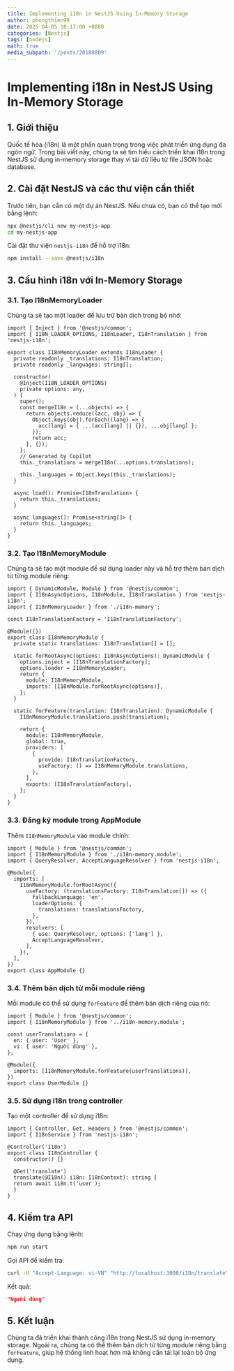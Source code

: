 ```yaml
---
title: Implementing i18n in NestJS Using In-Memory Storage
author: phongthien99
date: 2025-04-05 10:17:00 +0800
categories: [Nestjs]
tags: [nodejs]
math: true
media_subpath: '/posts/20180809'
---
```

# Implementing i18n in NestJS Using In-Memory Storage

## 1.  Giới thiệu

Quốc tế hóa (i18n) là một phần quan trọng trong việc phát triển ứng dụng đa ngôn ngữ. Trong bài viết này, chúng ta sẽ tìm hiểu cách triển khai i18n trong NestJS sử dụng in-memory storage thay vì tải dữ liệu từ file JSON hoặc database.

## 2. Cài đặt NestJS  và các thư viện cần thiết

Trước tiên, bạn cần có một dự án NestJS. Nếu chưa có, bạn có thể tạo mới bằng lệnh:

```bash
npx @nestjs/cli new my-nestjs-app
cd my-nestjs-app

```

Cài đặt thư viện `nestjs-i18n` để hỗ trợ i18n:

```bash
npm install --save @nestjs/i18n

```

## 3. Cấu hình i18n với In-Memory Storage

### 3.1. Tạo I18nMemoryLoader

Chúng ta sẽ tạo một loader để lưu trữ bản dịch trong bộ nhớ:

```tsx
import { Inject } from '@nestjs/common';
import { I18N_LOADER_OPTIONS, I18nLoader, I18nTranslation } from 'nestjs-i18n';

export class I18nMemoryLoader extends I18nLoader {
  private readonly _translations: I18nTranslation;
  private readonly _languages: string[];

  constructor(
    @Inject(I18N_LOADER_OPTIONS)
    private options: any,
  ) {
    super();
    const mergeI18n = (...objects) => {
      return objects.reduce((acc, obj) => {
        Object.keys(obj).forEach((lang) => {
          acc[lang] = { ...(acc[lang] || {}), ...obj[lang] };
        });
        return acc;
      }, {});
    };
    // Generated by Copilot
    this._translations = mergeI18n(...options.translations);

    this._languages = Object.keys(this._translations);
  }

  async load(): Promise<I18nTranslation> {
    return this._translations;
  }

  async languages(): Promise<string[]> {
    return this._languages;
  }
}

```

### 3.2. Tạo I18nMemoryModule

Chúng ta sẽ tạo một module để sử dụng loader này và hỗ trợ thêm bản dịch từ từng module riêng:

```tsx
import { DynamicModule, Module } from '@nestjs/common';
import { I18nAsyncOptions, I18nModule, I18nTranslation } from 'nestjs-i18n';
import { I18nMemoryLoader } from './i18n-memory';

const I18nTranslationFactory = 'I18nTranslationFactory';

@Module({})
export class I18nMemoryModule {
  private static translations: I18nTranslation[] = [];

  static forRootAsync(options: I18nAsyncOptions): DynamicModule {
    options.inject = [I18nTranslationFactory];
    options.loader = I18nMemoryLoader;
    return {
      module: I18nMemoryModule,
      imports: [I18nModule.forRootAsync(options)],
    };
  }

  static forFeature(translation: I18nTranslation): DynamicModule {
    I18nMemoryModule.translations.push(translation);

    return {
      module: I18nMemoryModule,
      global: true,
      providers: [
        {
          provide: I18nTranslationFactory,
          useFactory: () => I18nMemoryModule.translations,
        },
      ],
      exports: [I18nTranslationFactory],
    };
  }
}

```

### 3.3. Đăng ký module trong AppModule

Thêm `I18nMemoryModule` vào module chính:

```tsx
import { Module } from '@nestjs/common';
import { I18nMemoryModule } from './i18n-memory.module';
import { QueryResolver, AcceptLanguageResolver } from 'nestjs-i18n';

@Module({
  imports: [
    I18nMemoryModule.forRootAsync({
      useFactory: (translationsFactory: I18nTranslation[]) => ({
        fallbackLanguage: 'en',
        loaderOptions: {
          translations: translationsFactory,
        },
      }),
      resolvers: [
        { use: QueryResolver, options: ['lang'] },
        AcceptLanguageResolver,
      ],
    }),
  ],
})
export class AppModule {}

```

### 3.4. Thêm bản dịch từ mỗi module riêng

Mỗi module có thể sử dụng `forFeature` để thêm bản dịch riêng của nó:

```tsx
import { Module } from '@nestjs/common';
import { I18nMemoryModule } from '../i18n-memory.module';

const userTranslations = {
  en: { user: 'User' },
  vi: { user: 'Người dùng' },
};

@Module({
  imports: [I18nMemoryModule.forFeature(userTranslations)],
})
export class UserModule {}

```

### 3.5. Sử dụng i18n trong controller

Tạo một controller để sử dụng i18n:

```tsx
import { Controller, Get, Headers } from '@nestjs/common';
import { I18nService } from 'nestjs-i18n';

@Controller('i18n')
export class I18nController {
  constructor() {}

  @Get('translate')
  translate(@I18n() i18n: I18nContext): string {
  return await i18n.t('user');
  }
}

```

## 4. Kiểm tra API

Chạy ứng dụng bằng lệnh:

```bash
npm run start

```

Gọi API để kiểm tra:

```bash
curl -H "Accept-Language: vi-VN" "http://localhost:3000/i18n/translate"

```

Kết quả:

```json
"Người dùng"

```

## 5. Kết luận

Chúng ta đã triển khai thành công i18n trong NestJS sử dụng in-memory storage. Ngoài ra, chúng ta có thể thêm bản dịch từ từng module riêng bằng `forFeature`, giúp hệ thống linh hoạt hơn mà không cần tải lại toàn bộ ứng dụng.